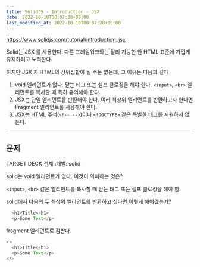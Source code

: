 ```yaml
---
title: SolidJS - Introduction - JSX
date: 2022-10-10T00:07:28+09:00
last_modified_at: 2022-10-10T00:07:28+09:00
---
```


https://www.solidjs.com/tutorial/introduction_jsx

Solid는 JSX 를 사용한다. 다른 프레임워크와는 달리 가능한 한 HTML 표준에 가깝게 유지하려고 노력한다.

하지만 JSX 가 HTML의 상위집합이 될 수는 없는데, 그 이유는 다음과 같다
1. void 엘리먼트가 없다. 닫는 태그 또는 셀프 클로징을 해야 한다. `<input>`, `<br>` 엘리먼트를 복사할 때 특히 유의해야 한다.
2. JSX는 단일 엘리먼트를 반환해야 한다. 여러 최상위 엘리먼트를 반환하고자 한다면 Fragment 엘리먼트를 사용해야 한다.
3. JSX는 HTML 주석(`<!-- -->`)이나 `<!DOCTYPE>` 같은 특별한 태그를 지원하지 않는다.

---

## 문제

TARGET DECK
전체::개발::solid

<!--ankiQ-->

solid는 void 엘리먼트가 없다. 이것이 의미하는 것은?

<!--ankiA-->

`<input>`, `<br>` 같은 엘리먼트를 복사할 때 닫는 태그 또는 셀프 클로징을 해야 함.

<!--ankiE-->
<!--ID: 1664943671024-->


<!--ankiQ-->

solid에서 다음의 두 최상위 엘리먼트를 반환하고 싶다면 어떻게 해야겠는가?

```ts
  <h1>Title</h1>
  <p>Some Text</p>
```

<!--ankiA-->

fragment 엘리먼트로 감싼다.

```ts
<>
  <h1>Title</h1>
  <p>Some Text</p>
</>
```

<!--ankiE-->
<!--ID: 1664943850598-->

